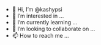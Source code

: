 - 👋 Hi, I’m @kashypsi
- 👀 I’m interested in ...
- 🌱 I’m currently learning ...
- 💞️ I’m looking to collaborate on ...
- 📫 How to reach me ...

<!---
kashypsi/kashypsi is a ✨ special ✨ repository because its `README.md` (this file) appears on your GitHub profile.
You can click the Preview link to take a look at your changes.
--->

